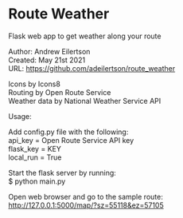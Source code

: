 # Route Weather
Flask web app to get weather along your route

Author: Andrew Eilertson  
Created: May 21st 2021  
URL: https://github.com/adeilertson/route_weather  

Icons by Icons8  
Routing by Open Route Service  
Weather data by National Weather Service API  

Usage:

Add config.py file with the following:  
    api_key = Open Route Service API key  
    flask_key = KEY  
    local_run = True  

Start the flask server by running:  
    $ python main.py  

Open web browser and go to the sample route:  
    http://127.0.0.1:5000/map/?sz=55118&ez=57105  
